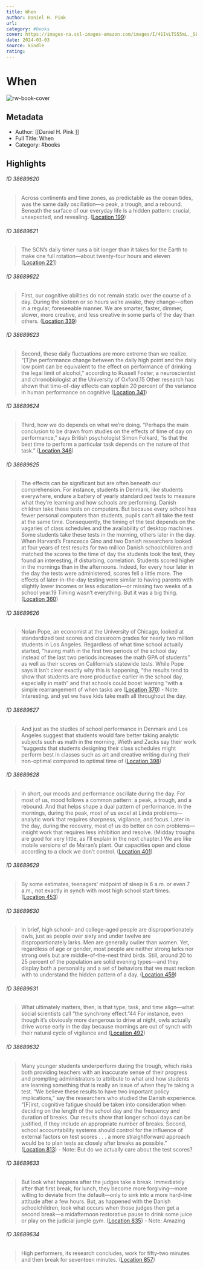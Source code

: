 ```yaml
---
title: When
author: Daniel H. Pink 
url: 
category: #books
cover: https://images-na.ssl-images-amazon.com/images/I/41IvLTS55mL._SL200_.jpg
date: 2024-03-03
source: kindle
rating:
---
```

# When

![rw-book-cover](https://images-na.ssl-images-amazon.com/images/I/41IvLTS55mL._SL200_.jpg)

## Metadata
- Author: [[Daniel H. Pink ]]
- Full Title: When
- Category: #books

## Highlights
###### ID 38689620
> Across continents and time zones, as predictable as the ocean tides, was the same daily oscillation—a peak, a trough, and a rebound. Beneath the surface of our everyday life is a hidden pattern: crucial, unexpected, and revealing. ([Location 199](https://readwise.io/to_kindle?action=open&asin=B072Q985YX&location=199))
    
###### ID 38689621
> The SCN’s daily timer runs a bit longer than it takes for the Earth to make one full rotation—about twenty-four hours and eleven ([Location 221](https://readwise.io/to_kindle?action=open&asin=B072Q985YX&location=221))
    
###### ID 38689622
> First, our cognitive abilities do not remain static over the course of a day. During the sixteen or so hours we’re awake, they change—often in a regular, foreseeable manner. We are smarter, faster, dimmer, slower, more creative, and less creative in some parts of the day than others. ([Location 339](https://readwise.io/to_kindle?action=open&asin=B072Q985YX&location=339))
    
###### ID 38689623
> Second, these daily fluctuations are more extreme than we realize. “[T]he performance change between the daily high point and the daily low point can be equivalent to the effect on performance of drinking the legal limit of alcohol,” according to Russell Foster, a neuroscientist and chronobiologist at the University of Oxford.15 Other research has shown that time-of-day effects can explain 20 percent of the variance in human performance on cognitive ([Location 341](https://readwise.io/to_kindle?action=open&asin=B072Q985YX&location=341))
    
###### ID 38689624
> Third, how we do depends on what we’re doing. “Perhaps the main conclusion to be drawn from studies on the effects of time of day on performance,” says British psychologist Simon Folkard, “is that the best time to perform a particular task depends on the nature of that task.” ([Location 346](https://readwise.io/to_kindle?action=open&asin=B072Q985YX&location=346))
    
###### ID 38689625
> The effects can be significant but are often beneath our comprehension. For instance, students in Denmark, like students everywhere, endure a battery of yearly standardized tests to measure what they’re learning and how schools are performing. Danish children take these tests on computers. But because every school has fewer personal computers than students, pupils can’t all take the test at the same time. Consequently, the timing of the test depends on the vagaries of class schedules and the availability of desktop machines. Some students take these tests in the morning, others later in the day. When Harvard’s Francesca Gino and two Danish researchers looked at four years of test results for two million Danish schoolchildren and matched the scores to the time of day the students took the test, they found an interesting, if disturbing, correlation. Students scored higher in the mornings than in the afternoons. Indeed, for every hour later in the day the tests were administered, scores fell a little more. The effects of later-in-the-day testing were similar to having parents with slightly lower incomes or less education—or missing two weeks of a school year.19 Timing wasn’t everything. But it was a big thing. ([Location 360](https://readwise.io/to_kindle?action=open&asin=B072Q985YX&location=360))
    
###### ID 38689626
> Nolan Pope, an economist at the University of Chicago, looked at standardized test scores and classroom grades for nearly two million students in Los Angeles. Regardless of what time school actually started, “having math in the first two periods of the school day instead of the last two periods increases the math GPA of students” as well as their scores on California’s statewide tests. While Pope says it isn’t clear exactly why this is happening, “the results tend to show that students are more productive earlier in the school day, especially in math” and that schools could boost learning “with a simple rearrangement of when tasks are ([Location 370](https://readwise.io/to_kindle?action=open&asin=B072Q985YX&location=370))
    - Note: Interesting. and yet we have kids take math all throughout the day.
    
###### ID 38689627
> And just as the studies of school performance in Denmark and Los Angeles suggest that students would fare better taking analytic subjects such as math in the morning, Wieth and Zacks say their work “suggests that students designing their class schedules might perform best in classes such as art and creative writing during their non-optimal compared to optimal time of ([Location 398](https://readwise.io/to_kindle?action=open&asin=B072Q985YX&location=398))
    
###### ID 38689628
> In short, our moods and performance oscillate during the day. For most of us, mood follows a common pattern: a peak, a trough, and a rebound. And that helps shape a dual pattern of performance. In the mornings, during the peak, most of us excel at Linda problems—analytic work that requires sharpness, vigilance, and focus. Later in the day, during the recovery, most of us do better on coin problems—insight work that requires less inhibition and resolve. (Midday troughs are good for very little, as I’ll explain in the next chapter.) We are like mobile versions of de Mairan’s plant. Our capacities open and close according to a clock we don’t control. ([Location 401](https://readwise.io/to_kindle?action=open&asin=B072Q985YX&location=401))
    
###### ID 38689629
> By some estimates, teenagers’ midpoint of sleep is 6 a.m. or even 7 a.m., not exactly in synch with most high school start times. ([Location 453](https://readwise.io/to_kindle?action=open&asin=B072Q985YX&location=453))
    
###### ID 38689630
> In brief, high school– and college-aged people are disproportionately owls, just as people over sixty and under twelve are disproportionately larks. Men are generally owlier than women. Yet, regardless of age or gender, most people are neither strong larks nor strong owls but are middle-of-the-nest third birds. Still, around 20 to 25 percent of the population are solid evening types—and they display both a personality and a set of behaviors that we must reckon with to understand the hidden pattern of a day. ([Location 459](https://readwise.io/to_kindle?action=open&asin=B072Q985YX&location=459))
    
###### ID 38689631
> What ultimately matters, then, is that type, task, and time align—what social scientists call “the synchrony effect.”44 For instance, even though it’s obviously more dangerous to drive at night, owls actually drive worse early in the day because mornings are out of synch with their natural cycle of vigilance and ([Location 492](https://readwise.io/to_kindle?action=open&asin=B072Q985YX&location=492))
    
###### ID 38689632
> Many younger students underperform during the trough, which risks both providing teachers with an inaccurate sense of their progress and prompting administrators to attribute to what and how students are learning something that is really an issue of when they’re taking a test. “We believe these results to have two important policy implications,” say the researchers who studied the Danish experience. “[F]irst, cognitive fatigue should be taken into consideration when deciding on the length of the school day and the frequency and duration of breaks. Our results show that longer school days can be justified, if they include an appropriate number of breaks. Second, school accountability systems should control for the influence of external factors on test scores . . . a more straightforward approach would be to plan tests as closely after breaks as possible.” ([Location 813](https://readwise.io/to_kindle?action=open&asin=B072Q985YX&location=813))
    - Note: But do we actually care about the test scores?
    
###### ID 38689633
> But look what happens after the judges take a break. Immediately after that first break, for lunch, they become more forgiving—more willing to deviate from the default—only to sink into a more hard-line attitude after a few hours. But, as happened with the Danish schoolchildren, look what occurs when those judges then get a second break—a midafternoon restorative pause to drink some juice or play on the judicial jungle gym. ([Location 835](https://readwise.io/to_kindle?action=open&asin=B072Q985YX&location=835))
    - Note: Amazing
    
###### ID 38689634
> High performers, its research concludes, work for fifty-two minutes and then break for seventeen minutes. ([Location 857](https://readwise.io/to_kindle?action=open&asin=B072Q985YX&location=857))
    
